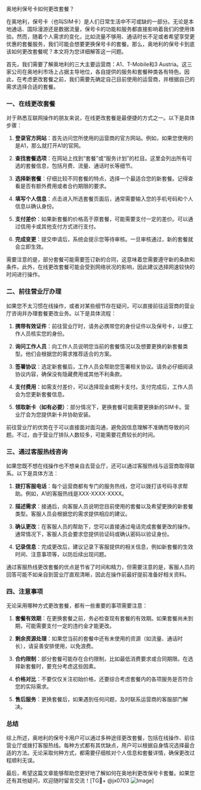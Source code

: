 奥地利保号卡如何更改套餐？

在奥地利，保号卡（也叫SIM卡）是人们日常生活中不可或缺的一部分。无论是本地通话、国际漫游还是数据流量，保号卡的功能和服务都直接影响着我们的使用体验。然而，随着个人需求的变化，比如流量不够用、通话时长不足或者希望享受更优惠的套餐服务，我们可能会想要更换保号卡的套餐。那么，奥地利的保号卡到底该如何更改套餐呢？本文将为您详细解答这一问题。

首先，我们需要了解奥地利的三大主要运营商：A1、T-Mobile和3 Austria。这三家公司在奥地利市场上占据主导地位，各自提供的服务和套餐种类各有特色。因此，在考虑更改套餐之前，我们需要先确定自己目前使用的运营商，并根据自己的需求选择合适的套餐。

### 一、在线更改套餐

对于熟悉互联网操作的朋友来说，在线更改套餐是最便捷的方式之一。以下是具体步骤：

1. **登录官方网站**：首先访问您所使用的运营商的官方网站。例如，如果您使用的是A1，那么就打开A1的官网。
   
2. **查找套餐选项**：在网站上找到“套餐”或“服务计划”的栏目。这里会列出所有可选的套餐信息，包括月费、流量、通话时长等细节。

3. **选择新套餐**：仔细比较不同套餐的特点，选择一个最适合您的新套餐。记得查看是否有额外费用或者合约期限的要求。

4. **填写个人信息**：点击进入所选套餐页面后，通常需要输入您的手机号码和个人信息以确认身份。

5. **支付差价**：如果新套餐的价格高于原套餐，可能需要支付一定的差价。可以通过信用卡或其他支付方式进行支付。

6. **完成变更**：提交申请后，系统会提示您等待审核。一旦审核通过，新的套餐就会立即生效。

需要注意的是，部分套餐可能需要签订新的合同，这意味着您需要遵守新的条款和条件。此外，在线更改套餐可能会受到网络状况的影响，因此建议选择网速较快的时间进行操作。

### 二、前往营业厅办理

如果您不太习惯在线操作，或者对某些细节存在疑问，可以直接前往运营商的营业厅咨询并办理套餐更改业务。以下是具体流程：

1. **携带有效证件**：前往营业厅时，请务必携带您的身份证件以及保号卡，以便工作人员核实您的身份。

2. **询问工作人员**：向工作人员说明您当前的套餐情况以及想要更换的新套餐类型。他们会根据您的需求推荐适合的方案。

3. **签署协议**：选定新套餐后，工作人员会帮助您签署相关协议。请务必仔细阅读协议内容，确保没有隐藏费用或其他不利条款。

4. **支付费用**：如需支付差价，可以选择现金或刷卡支付。支付完成后，工作人员会为您更新套餐信息。

5. **领取新卡（如有必要）**：部分情况下，更换套餐可能需要更换新的SIM卡。营业厅会为您提供新卡并协助安装。

前往营业厅的优势在于可以直接面对面沟通，避免因信息理解不准确而导致的问题。不过，由于营业厅排队人数较多，可能需要花费较长的时间。

### 三、通过客服热线咨询

如果您既不想在线操作也不想亲自去营业厅，还可以通过客服热线与运营商取得联系。以下是具体方法：

1. **拨打客服电话**：每个运营商都有专门的服务热线，您可以拨打该号码寻求帮助。例如，A1的客服热线是XXX-XXXX-XXXX。

2. **描述需求**：接通后，向客服人员说明您目前使用的套餐以及希望更换的新套餐类型。客服人员会根据您的需求提供相应的建议。

3. **确认更改**：在客服人员的帮助下，您可以直接通过电话完成套餐更改的操作。通常情况下，客服人员会要求您提供验证码或确认密码以验证身份。

4. **记录信息**：完成更改后，建议记录下客服提供的相关信息，例如新套餐的生效时间、注意事项等，以防后续出现问题。

通过客服热线更改套餐的优点是节省了时间和精力，但需要注意的是，客服人员的回答可能不如亲自到营业厅直观清晰，因此在操作前最好提前准备好相关资料。

### 四、注意事项

无论采用哪种方式更改套餐，都有一些重要的事项需要注意：

1. **套餐有效期**：在更换套餐之前，务必检查现有套餐的有效期。如果套餐尚未到期，可能需要支付一定的违约金才能更改。

2. **剩余资源处理**：如果您当前的套餐中还有未使用的资源（如流量、通话时长），请妥善安排使用，以免浪费。

3. **合约限制**：部分套餐可能存在合约限制，比如最低消费要求或合同期限。在选择新套餐时，要充分考虑这些因素。

4. **价格对比**：不要仅仅关注初始价格，还要综合考虑套餐内的各项服务是否符合您的实际需求。

5. **售后服务**：更换套餐后，如果遇到任何问题，及时联系运营商的客服部门解决。

### 总结

综上所述，奥地利的保号卡用户可以通过多种途径更改套餐，包括在线操作、前往营业厅或拨打客服热线。每种方式都有其优缺点，用户可以根据自身情况选择最合适的方法。无论采取何种方式，都需要仔细核对个人信息和套餐详情，确保更改过程顺利无误。

最后，希望这篇文章能够帮助您更好地了解如何在奥地利更改保号卡套餐。如果您还有其他疑问，欢迎随时留言交流！[TG💪+ @jx0703 ![Image](https://github.com/user-attachments/assets/dbca1d08-cadb-493c-b0ec-ad6f7a83f270)]